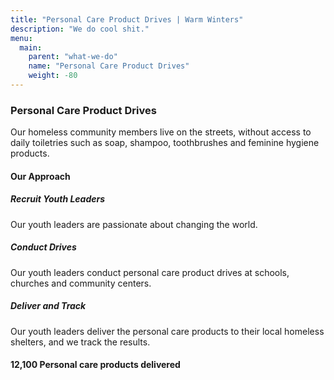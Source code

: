 ```yaml
---
title: "Personal Care Product Drives | Warm Winters"
description: "We do cool shit."
menu:
  main:
    parent: "what-we-do"
    name: "Personal Care Product Drives"
    weight: -80
---
```


<h3><span>Personal Care Product Drives</span></h3>

<p class="intro-text">Our homeless community members live on the streets, without access to daily toiletries such as soap, shampoo, toothbrushes and feminine hygiene products.</p>

<h4>Our Approach</h4>

<div class="our-approach">
  <div>
    <h5>Recruit Youth Leaders</h5>
    <p>Our youth leaders are passionate about changing the world.</p>
    <h5>Conduct Drives</h5>
    <p>Our youth leaders conduct personal care product drives at schools, churches and community centers.</p>
    <h5>Deliver and Track</h5>
    <p>Our youth leaders deliver the personal care products to their local homeless shelters, and we track the results.</p>
  </div>
  <div style="background-image: url('https://images.unsplash.com/photo-1508280756091-9bdd7ef1f463?auto=format&crop=entropy&cs=tinysrgb&w=900&h=900&fit=crop')"></div>
</div>

<div class="big-stat">
  <h4><span>12,100</span> Personal care products delivered</h4>
</div>


